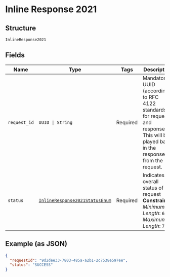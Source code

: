 
# Inline Response 2021

## Structure

`InlineResponse2021`

## Fields

| Name | Type | Tags | Description |
|  --- | --- | --- | --- |
| `request_id` | `UUID \| String` | Required | Mandatory UUID (according to RFC 4122 standards) for requests and responses. This will be played back in the response from the request. |
| `status` | [`InlineResponse2021StatusEnum`](../../doc/models/inline-response-2021-status-enum.md) | Required | Indicates overall status of the request<br>**Constraints**: *Minimum Length*: `6`, *Maximum Length*: `7` |

## Example (as JSON)

```json
{
  "requestId": "9d2dee33-7803-485a-a2b1-2c7538e597ee",
  "status": "SUCCESS"
}
```

